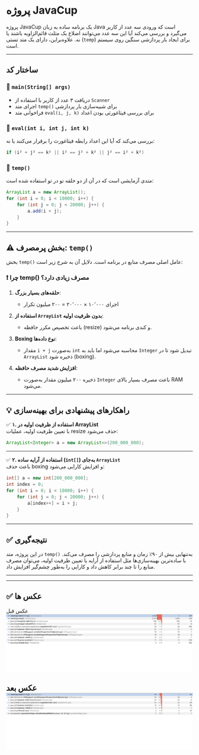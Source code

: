#  پروژه JavaCup

پروژه JavaCup یک برنامه ساده به زبان Java است که ورودی سه عدد از کاربر می‌گیرد و بررسی می‌کند آیا این سه عدد می‌توانند اضلاع یک مثلث قائم‌الزاویه باشند یا نه. علاوه‌براین، دارای یک متد تستی (`temp`) برای ایجاد بار پردازشی سنگین روی سیستم است.

---

##  ساختار کد

### 🔹 `main(String[] args)`
- دریافت ۳ عدد از کاربر با استفاده از `Scanner`
- اجرای متد `temp()` برای شبیه‌سازی بار پردازشی
- فراخوانی متد `eval(i, j, k)` برای بررسی فیثاغورثی بودن اعداد

### 🔹 `eval(int i, int j, int k)`
بررسی می‌کند که آیا این اعداد رابطه فیثاغورث را برقرار می‌کنند یا نه:
```java
if (i² + j² == k² || i² == j² + k² || j² == i² + k²)
```

### 🔹 `temp()`
متدی آزمایشی است که در آن از دو حلقه تو در تو استفاده شده است:
```java
ArrayList a = new ArrayList();
for (int i = 0; i < 10000; i++) {
    for (int j = 0; j < 20000; j++) {
        a.add(i + j);
    }
}
```

---

## ⚠️ بخش پرمصرف: `temp()`

بخش `temp()` عامل اصلی مصرف منابع در برنامه است. دلایل آن به شرح زیر است:

### ❗ چرا temp() مصرف زیادی دارد؟

1. **حلقه‌های بسیار بزرگ**:
   - اجرای ۱۰٬۰۰۰ × ۲۰٬۰۰۰ = ۲۰۰ میلیون تکرار

2. **استفاده از `ArrayList` بدون ظرفیت اولیه**:
   - باعث تخصیص مکرر حافظه (resize) و کندی برنامه می‌شود.

3. **Boxing نوع داده‌ها**:
   - مقدار `i + j` به‌صورت `int` محاسبه می‌شود اما باید به `Integer` تبدیل شود تا در `ArrayList` ذخیره شود (boxing).

4. **افزایش شدید مصرف حافظه**:
   - ذخیره ۲۰۰ میلیون مقدار به‌صورت `Integer` باعث مصرف بسیار بالای RAM می‌شود.

---

## 💡 راهکارهای پیشنهادی برای بهینه‌سازی

✅ **۱. استفاده از ظرفیت اولیه در ArrayList**  
با تعیین ظرفیت اولیه، عملیات resize حذف می‌شود:
```java
ArrayList<Integer> a = new ArrayList<>(200_000_000);
```

---

✅ **۲. استفاده از آرایه ساده (`int[]`) به‌جای `ArrayList`**  
باعث حذف boxing و افزایش کارایی می‌شود:
```java
int[] a = new int[200_000_000];
int index = 0;
for (int i = 0; i < 10000; i++) {
    for (int j = 0; j < 20000; j++) {
        a[index++] = i + j;
    }
}
```



---

## ✅ نتیجه‌گیری

در این پروژه، متد `temp()` به‌تنهایی بیش از ۹۰٪ زمان و منابع پردازشی را مصرف می‌کند. با ساده‌ترین بهینه‌سازی‌ها مثل استفاده از آرایه یا تعیین ظرفیت اولیه، می‌توان مصرف منابع را تا چند برابر کاهش داد و کارایی را به‌طور چشم‌گیر افزایش داد.

---

---

## ✅ عکس ها
عکس قبل 
![1.png](1.png)


عکس بعد
![2.png](2.png)
---


